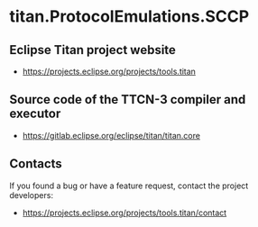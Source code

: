 # titan.ProtocolEmulations.SCCP

## Eclipse Titan project website

* https://projects.eclipse.org/projects/tools.titan

## Source code of the TTCN-3 compiler and executor

* https://gitlab.eclipse.org/eclipse/titan/titan.core

## Contacts
If you found a bug or have a feature request, contact the project developers:
* https://projects.eclipse.org/projects/tools.titan/contact
